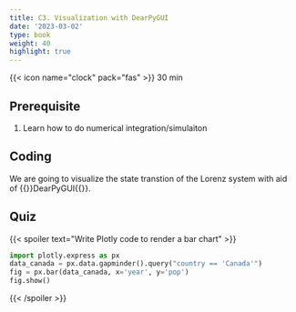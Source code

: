 ```yaml
---
title: C3. Visualization with DearPyGUI
date: '2023-03-02'
type: book
weight: 40
highlight: true
---
```

<!--more-->
{{< icon name="clock" pack="fas" >}} 30 min

## Prerequisite

1. Learn how to do numerical integration/simulaiton

## Coding

We are going to visualize the state transtion of the Lorenz system with aid of {{<hl>}}DearPyGUI{{</hl>}}.

<!-- 
{{ .Site.Pages }}
{{ .Title }}
 -->
<!--more-->

<!-- ## Learn
{{< youtube hSPmj7mK6ng >}}
 -->

## Quiz

{{< spoiler text="Write Plotly code to render a bar chart" >}}
```python
import plotly.express as px
data_canada = px.data.gapminder().query("country == 'Canada'")
fig = px.bar(data_canada, x='year', y='pop')
fig.show()
```
{{< /spoiler >}}
